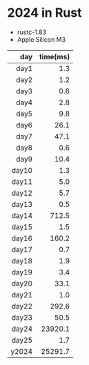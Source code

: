 # 2024 in Rust

- rustc-1.83
- Apple Silicon M3

|   day | time(ms)|
|------:|--------:|
| day1  |     1.3 |
| day2  |     1.2 |
| day3  |     0.6 |
| day4  |     2.8 |
| day5  |     9.8 |
| day6  |    26.1 |
| day7  |    47.1 |
| day8  |     0.6 |
| day9  |    10.4 |
| day10 |     1.3 |
| day11 |     5.0 |
| day12 |     5.7 |
| day13 |     0.5 |
| day14 |   712.5 |
| day15 |     1.5 |
| day16 |   160.2 |
| day17 |     0.7 |
| day18 |     1.9 |
| day19 |     3.4 |
| day20 |    33.1 |
| day21 |     1.0 |
| day22 |   292.6 |
| day23 |    50.5 |
| day24 | 23920.1 |
| day25 |     1.7 |
| y2024 | 25291.7 |
